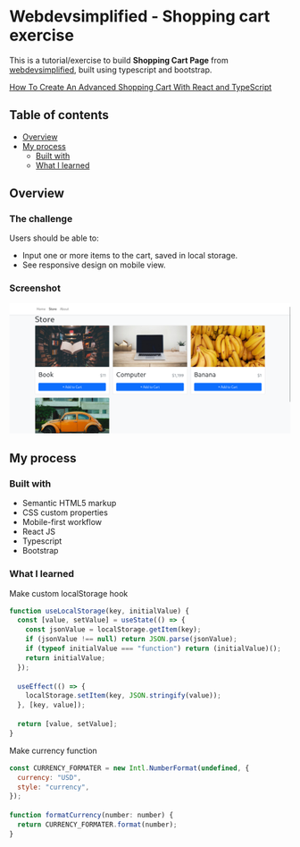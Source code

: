 # Webdevsimplified - Shopping cart exercise

This is a tutorial/exercise to build **Shopping Cart Page** from [webdevsimplified](https://www.youtube.com/c/WebDevSimplified), built using typescript and bootstrap.

[How To Create An Advanced Shopping Cart With React and TypeScript](https://www.youtube.com/watch?v=lATafp15HWA)

## Table of contents

- [Overview](#overview)
- [My process](#my-process)
  - [Built with](#built-with)
  - [What I learned](#what-i-learned)

## Overview

### The challenge

Users should be able to:

- Input one or more items to the cart, saved in local storage.
- See responsive design on mobile view.

### Screenshot

![shopping cart](./screenshot/wds-shopping-cart-page.png)

## My process

### Built with

- Semantic HTML5 markup
- CSS custom properties
- Mobile-first workflow
- React JS
- Typescript
- Bootstrap

### What I learned

Make custom localStorage hook

```javascript
function useLocalStorage(key, initialValue) {
  const [value, setValue] = useState(() => {
    const jsonValue = localStorage.getItem(key);
    if (jsonValue !== null) return JSON.parse(jsonValue);
    if (typeof initialValue === "function") return (initialValue)();
    return initialValue;
  });

  useEffect(() => {
    localStorage.setItem(key, JSON.stringify(value));
  }, [key, value]);

  return [value, setValue];
}
```

Make currency function

```javascript
const CURRENCY_FORMATER = new Intl.NumberFormat(undefined, {
  currency: "USD",
  style: "currency",
});

function formatCurrency(number: number) {
  return CURRENCY_FORMATER.format(number);
}
```
